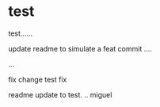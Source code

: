 # test
test......

update readme to simulate a feat commit
....

...


fix
change test
fix

readme update to test.
..
miguel
